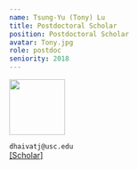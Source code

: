 ```yaml
---
name: Tsung-Yu (Tony) Lu
title: Postdoctoral Scholar
position: Postdoctoral Scholar
avatar: Tony.jpg
role: postdoc
seniority: 2018
---
```


<img height="100" src="{{site.baseurl}}/images/people/{{page.avatar}}">


<i class="fa fa-envelope-o"></i> `dhaivatj@usc.edu`<br>
<i class="fa fa-external-link"></i>
[[Scholar]](https://scholar.google.com/citations?user=u5tXpX8AAAAJ&hl=en)
